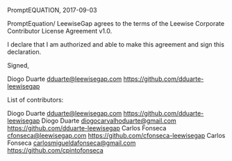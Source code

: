 PromptEQUATION, 2017-09-03

PromptEquation/ LeewiseGap agrees to the terms of the Leewise Corporate Contributor License
Agreement v1.0.

I declare that I am authorized and able to make this agreement and sign this
declaration.

Signed,

Diogo Duarte dduarte@leewisegap.com https://github.com/dduarte-leewisegap

List of contributors:

Diogo Duarte dduarte@leewisegap.com https://github.com/dduarte-leewisegap
Diogo Duarte diogocarvalhoduarte@gmail.com https://github.com/dduarte-leewisegap
Carlos Fonseca cfonseca@leewisegap.com https://github.com/cfonseca-leewisegap
Carlos Fonseca carlosmigueldafonseca@gmail.com https://github.com/cpintofonseca
